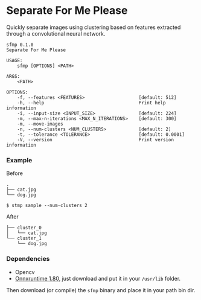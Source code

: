 # <b>S</b>eparate <b>F</b>or <b>M</b>e <b>P</b>lease

Quickly separate images using clustering based on features extracted through a convolutional neural network.

```
sfmp 0.1.0
Separate For Me Please

USAGE:
    sfmp [OPTIONS] <PATH>

ARGS:
    <PATH>

OPTIONS:
    -f, --features <FEATURES>                    [default: 512]
    -h, --help                                   Print help information
    -i, --input-size <INPUT_SIZE>                [default: 224]
    -m, --max-n-iterations <MAX_N_ITERATIONS>    [default: 300]
    -m, --move-images
    -n, --num-clusters <NUM_CLUSTERS>            [default: 2]
    -t, --tolerance <TOLERANCE>                  [default: 0.0001]
    -V, --version                                Print version information
```

### Example

Before
```
.
├── cat.jpg
└── dog.jpg
```

```
$ stmp sample --num-clusters 2
```

After
```
├── cluster_0
│   └── cat.jpg
└── cluster_1
    └── dog.jpg
```


### Dependencies
- Opencv
- [Onnxruntime 1.80](https://github.com/microsoft/onnxruntime/releases/tag/v1.8.0), just download and put it in your `/usr/lib` folder.


Then download (or compile) the `sfmp` binary and place it in your path bin dir. 
